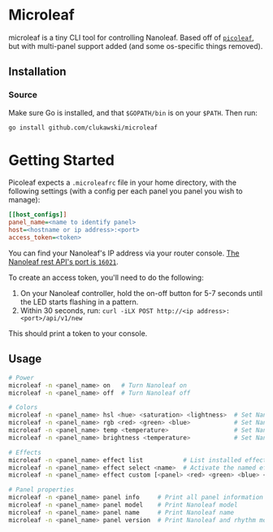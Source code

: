 # Microleaf

microleaf is a tiny CLI tool for controlling Nanoleaf. Based off of [`picoleaf`](https://github.com/tessro/picoleaf), but with multi-panel support added (and some os-specific things removed).

## Installation

### Source

Make sure Go is installed, and that `$GOPATH/bin` is on your `$PATH`. Then run:

```bash
go install github.com/clukawski/microleaf
```

# Getting Started

Picoleaf expects a `.microleafrc` file in your home directory, with the
following settings (with a config per each panel you panel you wish to manage):

```ini
[[host_configs]]
panel_name=<name to identify panel>
host=<hostname or ip address>:<port>
access_token=<token>
```

You can find your Nanoleaf's IP address via your router console. [The Nanoleaf
rest API's port is `16021`](https://www.postman.com/postman/postman-team-collections/documentation/5xpm63x/nanoleaf?entity=request-95e89b6d-7272-49cf-907c-bbbebe2c136a).

To create an access token, you'll need to do the following:

1. On your Nanoleaf controller, hold the on-off button for 5-7 seconds until the
   LED starts flashing in a pattern.
2. Within 30 seconds, run: `curl -iLX POST http://<ip address>:<port>/api/v1/new`

This should print a token to your console.

## Usage

```bash
# Power
microleaf -n <panel_name> on   # Turn Nanoleaf on
microleaf -n <panel_name> off  # Turn Nanoleaf off

# Colors
microleaf -n <panel_name> hsl <hue> <saturation> <lightness>  # Set Nanoleaf to the provided HSL
microleaf -n <panel_name> rgb <red> <green> <blue>            # Set Nanoleaf to the provided RGB
microleaf -n <panel_name> temp <temperature>                  # Set Nanoleaf to the provided color temperature
microleaf -n <panel_name> brightness <temperature>            # Set Nanoleaf to the provided brightness

# Effects
microleaf -n <panel_name> effect list           # List installed effects
microleaf -n <panel_name> effect select <name>  # Activate the named effect
microleaf -n <panel_name> effect custom [<panel> <red> <green> <blue> <transition time>] ...

# Panel properties
microleaf -n <panel_name> panel info     # Print all panel information
microleaf -n <panel_name> panel model    # Print Nanoleaf model
microleaf -n <panel_name> panel name     # Print Nanoleaf name
microleaf -n <panel_name> panel version  # Print Nanoleaf and rhythm module versions
```
